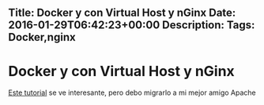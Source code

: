 Title: Docker y con Virtual Host y nGinx
Date: 2016-01-29T06:42:23+00:00
Description: 
Tags: Docker,nginx
---
# Docker y con Virtual Host y nGinx

[Este tutorial](http://tech.mybuilder.com/virtual-hosts-with-docker/) se ve interesante, pero debo migrarlo a mi mejor amigo Apache	
